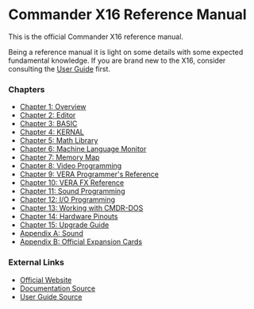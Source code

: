 # Commander X16 Reference Manual

This is the official Commander X16 reference manual.

Being a reference manual it is light on some details with some expected fundamental
knowledge. If you are brand new to the X16, consider consulting the 
[User Guide](https://github.com/X16Community/x16-user-guide/releases/tag/X16_Users_Guide) 
first.

### Chapters

  * [Chapter 1: Overview](X16%20Reference%20-%2001%20-%20Overview.md#chapter-1-overview)  
  * [Chapter 2: Editor](X16%20Reference%20-%2002%20-%20Editor.md#chapter-2-editor)  
  * [Chapter 3: BASIC](X16%20Reference%20-%2003%20-%20BASIC.md#chapter-3-basic-programming)  
  * [Chapter 4: KERNAL](X16%20Reference%20-%2004%20-%20KERNAL.md#chapter-3-kernal)  
  * [Chapter 5: Math Library](X16%20Reference%20-%2005%20-%20Math%20Library.md#chapter-5-math-library)  
  * [Chapter 6: Machine Language Monitor](X16%20Reference%20-%2006%20-%20Machine%20Language%20Monitor.md#chapter-6-machine-language-monitor)  
  * [Chapter 7: Memory Map](X16%20Reference%20-%2007%20-%20Memory%20Map.md#chapter-7-memory-map)  
  * [Chapter 8: Video Programming](X16%20Reference%20-%2008%20-%20Video%20Programming.md#chapter-8-video-programming)  
  * [Chapter 9: VERA Programmer's Reference](X16%20Reference%20-%2009%20-%20VERA%20Programmer's%20Reference.md)
  * [Chapter 10: VERA FX Reference](X16%20Reference%20-%2010%20-%20VERA%20FX%20Reference.md)
  * [Chapter 11: Sound Programming](X16%20Reference%20-%2011%20-%20Sound%20Programming.md)
  * [Chapter 12: I/O Programming](X16%20Reference%20-%2012%20-%20IO%20Programming.md)
  * [Chapter 13: Working with CMDR-DOS](X16%20Reference%20-%2013%20-%20Working%20with%20CMDR-DOS.md)
  * [Chapter 14: Hardware Pinouts](X16%20Reference%20-%2014%20-%20Hardware.md)  
  * [Chapter 15: Upgrade Guide](X16%20Reference%20-%2015%20-%20Upgrade%20Guide.md)
  * [Appendix A: Sound](X16%20Reference%20-%20Appendix%20A%20-%20Sound.md)
  * [Appendix B: Official Expansion Cards](X16%20Reference%20-%20Appendix%20B%20-%20Official%20Expansion%20Cards.md)

### External Links

  * [Official Website](https://www.commanderx16.com/)
  * [Documentation Source](https://github.com/X16Community/x16-docs)
  * [User Guide Source](https://github.com/X16Community/x16-user-guide)
